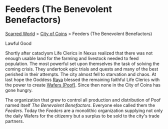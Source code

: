 # Feeders (The Benevolent Benefactors)
[Scarred World](./scarred-world.md) > [City of Coins](./city-of-coins.md) > Feeders (The Benevolent Benefactors)

Lawful Good

Shortly after cataclysm Life Clerics in Nexus realized that there was not enough usable land for the farming and livestock needed to feed population. The most powerful set upon themselves the task of solving the coming crisis. They undertook epic trials and quests and many of the best perished in their attempts. The city almost fell to starvation and chaos. At last hope the Goddess [Raya](./pantheon.md) blessed the remaining faithful Life Clerics with the power to create [Wafers (Poof)](./poof.md). Since then none in the City of Coins has gone hungry. 

The organization that grew to control all production and distribution of Poof named itself *The Benevolent Benefactors*. Everyone else called them the *Feeders*. Today the *Feeders* are a monolithic organization supplying not only the daily Wafers for the citizenry but a surplus to be sold to the city's trade partners.
